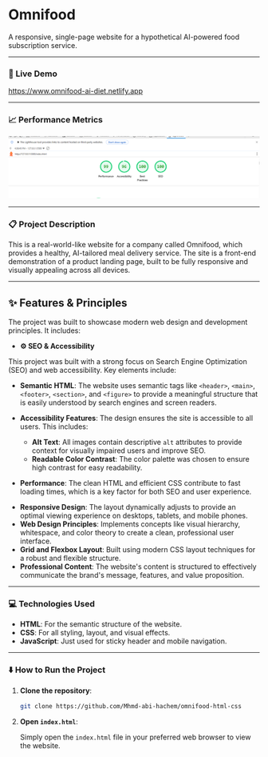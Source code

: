 # **Omnifood**

A responsive, single-page website for a hypothetical AI-powered food subscription service.

---

### **🚀 Live Demo**

https://www.omnifood-ai-diet.netlify.app

---

### **📈 Performance Metrics**

![Lighthouse scores for Omnifood website](images/lighthouse-score.png)

---

### **📋 Project Description**

This is a real-world-like website for a company called Omnifood, which provides a healthy, AI-tailored meal delivery service. The site is a front-end demonstration of a product landing page, built to be fully responsive and visually appealing across all devices.

---

## **✨ Features & Principles**

The project was built to showcase modern web design and development principles. It includes:

- **⚙️ SEO & Accessibility**

This project was built with a strong focus on Search Engine Optimization (SEO) and web accessibility. Key elements include:

- **Semantic HTML**: The website uses semantic tags like `<header>`, `<main>`, `<footer>`, `<section>`, and `<figure>` to provide a meaningful structure that is easily understood by search engines and screen readers.

- **Accessibility Features**: The design ensures the site is accessible to all users. This includes:
  - **Alt Text**: All images contain descriptive `alt` attributes to provide context for visually impaired users and improve SEO.
  - **Readable Color Contrast**: The color palette was chosen to ensure high contrast for easy readability.
- **Performance**: The clean HTML and efficient CSS contribute to fast loading times, which is a key factor for both SEO and user experience.

* **Responsive Design**: The layout dynamically adjusts to provide an optimal viewing experience on desktops, tablets, and mobile phones.
* **Web Design Principles**: Implements concepts like visual hierarchy, whitespace, and color theory to create a clean, professional user interface.
* **Grid and Flexbox Layout**: Built using modern CSS layout techniques for a robust and flexible structure.
* **Professional Content**: The website's content is structured to effectively communicate the brand's message, features, and value proposition.

---

### **💻 Technologies Used**

- **HTML**: For the semantic structure of the website.
- **CSS**: For all styling, layout, and visual effects.
- **JavaScript**: Just used for sticky header and mobile navigation.

---

### **⬇️ How to Run the Project**

1.  **Clone the repository**:

    ```bash
    git clone https://github.com/Mhmd-abi-hachem/omnifood-html-css
    ```

2.  **Open `index.html`**:

    Simply open the `index.html` file in your preferred web browser to view the website.
